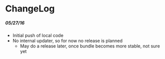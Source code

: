 # ChangeLog

##### 05/27/16
- Initial push of local code
- No internal updater, so for now no release is planned
  - May do a release later, once bundle becomes more stable, not sure yet
